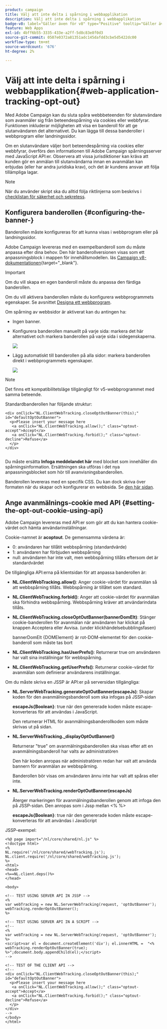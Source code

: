 ```yaml
---
product: campaign
title: Välj att inte delta i spårning i webbapplikation
description: Välj att inte delta i spårning i webbapplikation
badge-v8: label="Gäller även för v8" type="Positive" tooltip="Gäller även Campaign v8"
feature: Web Apps
exl-id: 4bff6b55-3335-433e-a2ff-5d8c83e8f0d3
source-git-commit: 0507e0372a81351adc145dafdd3cbe5d5422dc00
workflow-type: tm+mt
source-wordcount: '676'
ht-degree: 2%

---
```


# Välj att inte delta i spårning i webbapplikation{#web-application-tracking-opt-out}



Med Adobe Campaign kan du sluta spåra webbbeteenden för slutanvändare som avanmäler sig från beteendespårning via cookies eller webbfyrar. Funktionen inkluderar möjligheten att visa en banderoll för att ge slutanvändaren det alternativet. Du kan lägga till dessa banderoller i webbprogram eller landningssidor.

Om en slutanvändare väljer bort beteendespårning via cookies eller webbfyrar, överförs den informationen till Adobe Campaign spårningsserver med JavaScript API:er. Observera att vissa jurisdiktioner kan kräva att kunden gör en anmälan till slutanvändarna innan en avanmälan kan erbjudas (eller har andra juridiska krav), och det är kundens ansvar att följa tillämpliga lagar.

>[!NOTE]
>
>När du använder skript ska du alltid följa riktlinjerna som beskrivs i [checklistan för säkerhet och sekretess](https://helpx.adobe.com/se/campaign/kb/acc-security.html#dev).

## Konfigurera banderollen {#configuring-the-banner-}

Banderollen måste konfigureras för att kunna visas i webbprogram eller på landningssidor.

Adobe Campaign levereras med en exempelbanderoll som du måste anpassa efter dina behov. Den här banderollversionen visas som ett anpassningsblock i mappen för innehållsmodellen. läs [Campaign v8-dokumentationen](https://experienceleague.adobe.com/docs/campaign/campaign-v8/send/personalize/personalization-blocks.html?lang=sv-SE){target="_blank"}.

>[!IMPORTANT]
>
>Om du vill skapa en egen banderoll måste du anpassa den färdiga banderollen.

Om du vill aktivera banderollen måste du konfigurera webbprogrammets egenskaper. Se avsnittet [Designa ett webbprogram](designing-a-web-application.md).

Om spårning av webbsidor är aktiverat kan du antingen ha:

* Ingen banner.
* Konfigurera banderollen manuellt på varje sida: markera det här alternativet och markera banderollen på varje sida i sidegenskaperna.

  ![](assets/pageproperties.png)

* Lägg automatiskt till banderollen på alla sidor: markera banderollen direkt i webbprogrammets egenskaper.

  ![](assets/optoutconfig.png)

>[!NOTE]
>
>Det finns ett kompatibilitetsläge tillgängligt för v5-webbprogrammet med samma beteende.

Standardbanderollen har följande struktur:

```
<div onClick="NL.ClientWebTracking.closeOptOutBanner(this);" id="defaultOptOutBanner">
  <p>Please insert your message here
   <a onClick="NL.ClientWebTracking.allow();" class="optout-accept">Accept</a>
   <a onClick="NL.ClientWebTracking.forbid();" class="optout-decline">Refuse</a>
  </p>
</div>
      
```

Du måste ersätta **Infoga meddelandet här** med blocket som innehåller din spårningsinformation. Ersättningen ska utföras i det nya anpassningsblocket som hör till avanvisningsbanderollen.

Banderollen levereras med en specifik CSS. Du kan dock skriva över formaten när du skapar och konfigurerar en webbsida. Se [den här sidan](content-editor-interface.md).

## Ange avanmälnings-cookie med API {#setting-the-opt-out-cookie-using-api}

Adobe Campaign levereras med API:er som gör att du kan hantera cookie-värdet och hämta användarinställningar.

Cookie-namnet är **acoptout**. De gemensamma värdena är:

* 0: användaren har tillåtit webbspårning (standardvärde)
* 1: användaren har förbjuden webbspårning
* null: användaren har inte valt, men webbspårning tillåts eftersom det är standardvärdet

De tillgängliga API:erna på klientsidan för att anpassa banderollen är:

* **NL.ClientWebTracking.allow()**: Anger cookie-värdet för avanmälan så att webbspårning tillåts. Webbspårning är tillåtet som standard.
* **NL.ClientWebTracking.forbid()**: Anger att cookie-värdet för avanmälan ska förhindra webbspårning. Webbspårning kräver att användarindata tillåts.
* **NL.ClientWebTracking.closeOptOutBanner(bannerDomElt)**: Stänger cookie-banderollen för avanmälan när användaren har klickat på knappen Acceptera eller Avvisa. (under klickhändelsebubblingsfasen)

  bannerDomElt {DOMElement} är rot-DOM-elementet för den cookie-banderoll som måste tas bort

* **NL.ClientWebTracking.hasUserPrefs()**: Returnerar true om användaren har valt sina inställningar för webbspårning.
* **NL.ClientWebTracking.getUserPrefs()**: Returnerar cookie-värdet för avanmälan som definierar användarens inställningar.

Om du måste skriva en JSSP är API:er på serversidan tillgängliga:

* **NL.ServerWebTracking.generateOptOutBanner(escapeJs)**: Skapar koden för den avanmälningsbanderoll som ska infogas på JSSP-sidan

  **escapeJs{Boolean}**: true när den genererade koden måste escape-konverteras för att användas i JavaScript.

  Den returnerar HTML för avanmälningsbanderollkoden som måste skrivas ut på sidan.

* **NL.ServerWebTracking._displayOptOutBanner()**

  Returnerar &quot;true&quot; om avanmälningsbanderollen ska visas efter att en avanmälningsbanderoll har valts av administratören

  Den här koden anropas när administratören redan har valt att använda bannern för avanmälan av webbspårning.

  Banderollen bör visas om användaren ännu inte har valt att spåras eller inte.

* **NL.ServerWebTracking.renderOptOutBanner(escapeJs)**

  Återger markeringen för avanmälningsbanderollen genom att infoga den på JSSP-sidan. Den anropas som i Jssp mellan &lt;% %>

  **escapeJs{Boolean}**: true när den genererade koden måste escape-konverteras för att användas i JavaScript

JSSP-exempel:

```
<%@ page import="/nl/core/shared/nl.js" %>
<!doctype html>
<%
NL.require('/nl/core/shared/webTracking.js');
NL.client.require('/nl/core/shared/webTracking.js');
%>
<html>
<head>
<%==NL.client.deps()%>
</head>

<body>

<!-- TEST USING SERVER API IN JSSP -->
<% 
var webTracking = new NL.ServerWebTracking(request, 'optOutBanner');
webTracking.renderOptOutBanner();
%>

<!-- TEST USING SERVER API IN A SCRIPT -->
<!--
<% 
var webTracking = new NL.ServerWebTracking(request, 'optOutBanner');
%>
<script>var el = document.createElement('div'); el.innerHTML =  "<% webTracking.renderOptOutBanner(true); %>";document.body.appendChild(el);</script>
-->

<!-- TEST OF THE CLIENT API -->
<!--
<div onClick="NL.ClientWebTracking.closeOptOutBanner(this);" id="defaultOptOutBanner">
  <p>Please insert your message here
   <a onClick="NL.ClientWebTracking.allow();" class="optout-accept">Accept</a>
   <a onClick="NL.ClientWebTracking.forbid();" class="optout-decline">Refuse</a>
  </p>
</div>
-->
</body>
</html>
```
